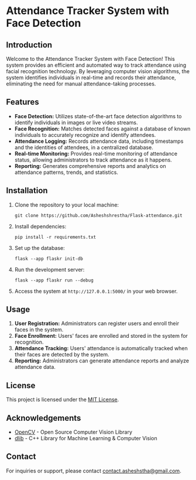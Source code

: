 # Attendance Tracker System with Face Detection

## Introduction

Welcome to the Attendance Tracker System with Face Detection! This system provides an efficient and automated way to track attendance using facial recognition technology. By leveraging computer vision algorithms, the system identifies individuals in real-time and records their attendance, eliminating the need for manual attendance-taking processes.

## Features

- **Face Detection:** Utilizes state-of-the-art face detection algorithms to identify individuals in images or live video streams.
- **Face Recognition:** Matches detected faces against a database of known individuals to accurately recognize and identify attendees.
- **Attendance Logging:** Records attendance data, including timestamps and the identities of attendees, in a centralized database.
- **Real-time Monitoring:** Provides real-time monitoring of attendance status, allowing administrators to track attendance as it happens.
- **Reporting:** Generates comprehensive reports and analytics on attendance patterns, trends, and statistics.

## Installation

1. Clone the repository to your local machine:

    ```
    git clone https://github.com/Asheshshrestha/Flask-attendance.git
    ```

2. Install dependencies:

    ```
    pip install -r requirements.txt
    ```

3. Set up the database:

    ```
    flask --app flaskr init-db
    ```

4. Run the development server:

    ```
    flask --app flaskr run --debug
    ```

5. Access the system at `http://127.0.0.1:5000/` in your web browser.

## Usage

1. **User Registration:** Administrators can register users and enroll their faces in the system.
2. **Face Enrollment:** Users' faces are enrolled and stored in the system for recognition.
3. **Attendance Tracking:** Users' attendance is automatically tracked when their faces are detected by the system.
4. **Reporting:** Administrators can generate attendance reports and analyze attendance data.


## License

This project is licensed under the [MIT License](LICENSE).

## Acknowledgements

- [OpenCV](https://opencv.org/) - Open Source Computer Vision Library
- [dlib](http://dlib.net/) - C++ Library for Machine Learning & Computer Vision

## Contact

For inquiries or support, please contact [contact.asheshstha@gmail.com](mailto:contact.asheshstha@gmail.com).
